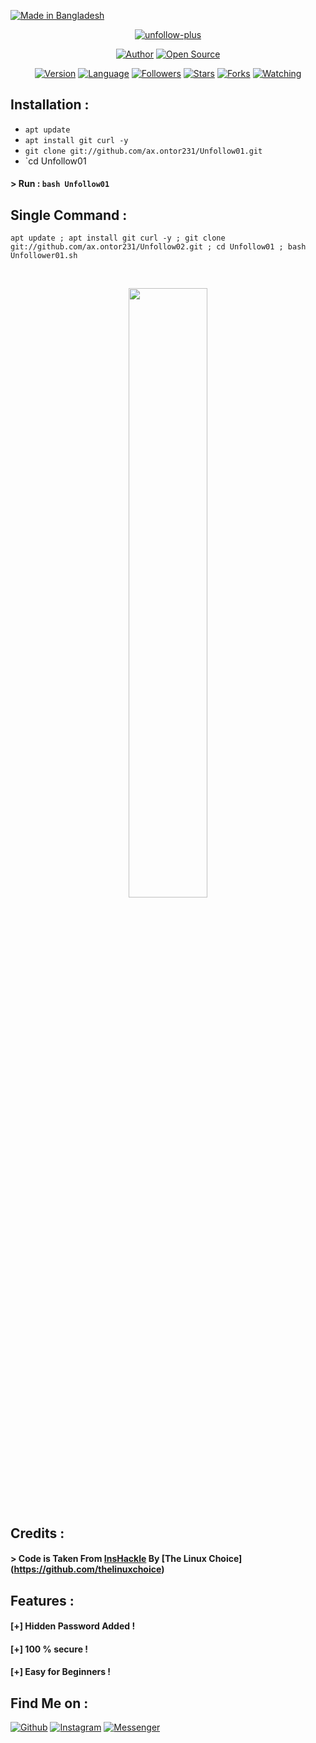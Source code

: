 <p align="left">
<a href="#"><img title="Made in Bangladesh" src="https://img.shields.io/badge/MADE%20IN-BANGLADESH-green?colorA=%23ff0000&colorB=%23017e40&style=for-the-badge"></a>
</p>
<p align="center">
<a href="#"><img title="unfollow-plus" src="https://raw.githubusercontent.com/htr-tech/release-download/master/images/banner/unfollow-plus.png"></a>
</p>
<p align="center">
<a href="https://github.com/ax.ontor231"><img title="Author" src="https://img.shields.io/badge/Author-AX_ONTOR-red.svg?style=for-the-badge&logo=github"></a>
<a href="#"><img title="Open Source" src="https://img.shields.io/badge/Open%20Source-%E2%9D%A4-green?style=for-the-badge"></a>
</p>
<p align="center">
<a href="#"><img title="Version" src="https://img.shields.io/badge/Version-1.0-green.svg?style=flat-square"></a>
<a href="#"><img title="Language" src="https://badges.frapsoft.com/bash/v1/bash.png?v=103"></a>
<a href="https://github.com/ax.ontor231/followers"><img title="Followers" src="https://img.shields.io/github/followers/ax.ontor231?color=blue&style=flat-square"></a>
<a href="https://github.com/ax.ontor231/unfollow-plus/stargazers/"><img title="Stars" src="https://img.shields.io/github/stars/ax.ontor231/unfollow-plus?color=red&style=flat-square"></a>
<a href="https://github.com/ax.ontor231/unfollow-plus/network/members"><img title="Forks" src="https://img.shields.io/github/forks/ax.ontor231/unfollow-plus?color=red&style=flat-square"></a>
<a href="https://github.com/ax.ontor231/unfollow-plus/watchers"><img title="Watching" src="https://img.shields.io/github/watchers/ax.ontor231/unfollow-plus?label=Watchers&color=blue&style=flat-square"></a>
</p>
 
## Installation :
 
* `apt update`
* `apt install git curl -y`
* `git clone git://github.com/ax.ontor231/Unfollow01.git`
* `cd Unfollow01
 
#### > Run : `bash Unfollow01`
 
## Single Command :
```
apt update ; apt install git curl -y ; git clone git://github.com/ax.ontor231/Unfollow02.git ; cd Unfollow01 ; bash Unfollower01.sh
```
<br>
<p align="center">
<img width="50%" src="https://raw.githubusercontent.com/htr-tech/release-download/master/images/unfollowplus.png"/>
 
 
## Credits :
#### > Code is Taken From [InsHackle](https://github.com/thelinuxchoice/inshackle) By [The Linux Choice] (https://github.com/thelinuxchoice)
 
## Features :
#### [+] Hidden Password Added !
#### [+] 100 % secure !
#### [+] Easy for Beginners !
 
## Find Me on :
[![Github](https://img.shields.io/badge/Github-AX_ONTOR-green?style=for-the-badge&logo=github)](https://github.com/ax.ontor231)
[![Instagram](https://img.shields.io/badge/IG-%40ax.ontor231-red?style=for-the-badge&logo=instagram)](https://www.instagram.com/ax.ontor.231)
[![Messenger](https://img.shields.io/badge/Chat-Messenger-blue?style=for-the-badge&logo=messenger)](https://m.https://m.me/ax.ontor.231)
 
 
